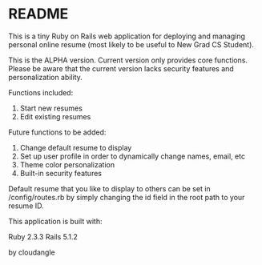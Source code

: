 # README

This is a tiny Ruby on Rails web application for deploying and managing personal online resume (most likely to be useful to New Grad CS Student).

This is the ALPHA version. Current version only provides core functions. Please be aware that the current version lacks security features and personalization ability.


Functions included:

1. Start new resumes
2. Edit existing resumes


Future functions to be added:

1. Change default resume to display
2. Set up user profile in order to dynamically change names, email, etc
3. Theme color personalization
4. Built-in security features



Default resume that you like to display to others can be set in /config/routes.rb by simply changing the id field in the root path to your resume ID.



This application is built with:

Ruby 2.3.3
Rails 5.1.2

by cloudangle
